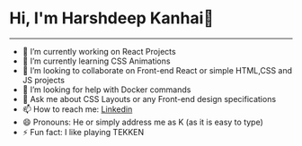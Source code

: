 # Hi, I'm Harshdeep Kanhai👋
---

- 🔭 I’m currently working on React Projects
- 🌱 I’m currently learning CSS Animations
- 👯 I’m looking to collaborate on Front-end React or simple HTML,CSS and JS projects
- 🤔 I’m looking for help with Docker commands
- 💬 Ask me about CSS Layouts or any Front-end design specifications
- 📫 How to reach me: [Linkedin](https://www.linkedin.com/in/harshdeepkanhai/) 
- 😄 Pronouns: He or simply address me as K (as it is easy to type)
- ⚡ Fun fact: I like playing TEKKEN

<!--
**harshdeepkanhai/harshdeepkanhai** is a ✨ _special_ ✨ repository because its `README.md` (this file) appears on your GitHub profile.

Here are some ideas to get you started:

- 🔭 I’m currently working on ...
- 🌱 I’m currently learning ...
- 👯 I’m looking to collaborate on ...
- 🤔 I’m looking for help with ...
- 💬 Ask me about ...
- 📫 How to reach me: ...
- 😄 Pronouns: ...
- ⚡ Fun fact: ...
-->
